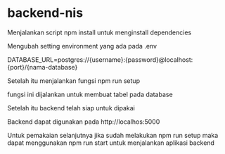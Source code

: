 # backend-nis

Menjalankan script npm install untuk menginstall dependencies

Mengubah setting environment yang ada pada .env

DATABASE_URL=postgres://{username}:{password}@localhost:{port}/{nama-database}

Setelah itu menjalankan fungsi npm run setup

fungsi ini dijalankan untuk membuat tabel pada database

Setelah itu backend telah siap untuk dipakai

Backend dapat digunakan pada http://localhos:5000


Untuk pemakaian selanjutnya jika sudah melakukan npm run setup maka dapat menggunakan npm run start untuk menjalankan aplikasi backend

